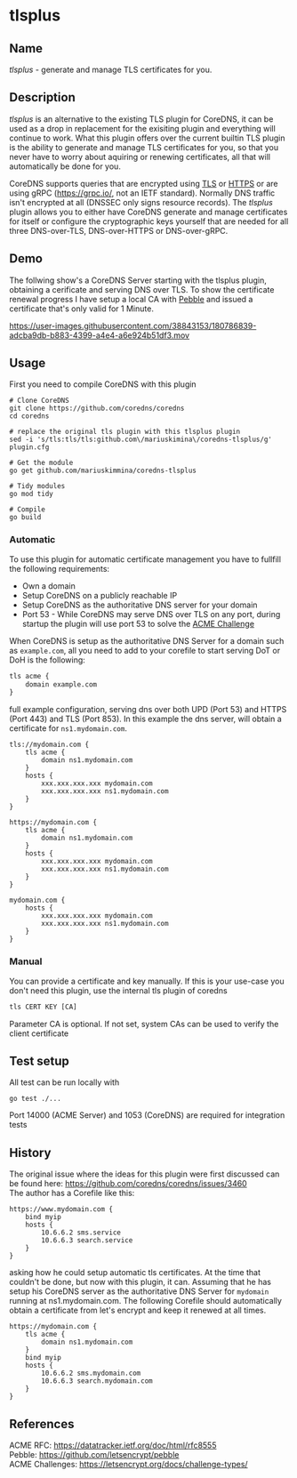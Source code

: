 # tlsplus

## Name

*tlsplus* - generate and manage TLS certificates for you.

## Description

*tlsplus* is an alternative to the existing TLS plugin for CoreDNS, it can be used as a drop in replacement for the exisiting plugin and everything will continue to work.
What this plugin offers over the current builtin TLS plugin is the ability to generate and manage TLS certificates for you, so that you never have to worry about aquiring or renewing certificates,
all that will automatically be done for you.

CoreDNS supports queries that are encrypted using [TLS](https://datatracker.ietf.org/doc/html/rfc7858) or [HTTPS](https://datatracker.ietf.org/doc/html/rfc8484)
or are using gRPC (https://grpc.io/, not an IETF standard). Normally DNS traffic isn't encrypted at all (DNSSEC only signs resource records).
The *tlsplus* plugin allows you to either have CoreDNS generate and manage certificates for itself or configure the cryptographic keys yourself that are needed for all three
DNS-over-TLS, DNS-over-HTTPS or DNS-over-gRPC.

## Demo

The follwing show's a CoreDNS Server starting with the tlsplus plugin, obtaining a cerificate and serving DNS over TLS. 
To show the certificate renewal progress I have setup a local CA with [Pebble][Pebble] and issued a certificate that's only valid for 1 Minute.

https://user-images.githubusercontent.com/38843153/180786839-adcba9db-b883-4399-a4e4-a6e924b51df3.mov

## Usage

First you need to compile CoreDNS with this plugin

```
# Clone CoreDNS
git clone https://github.com/coredns/coredns
cd coredns

# replace the original tls plugin with this tlsplus plugin
sed -i 's/tls:tls/tls:github.com\/mariuskimina\/coredns-tlsplus/g' plugin.cfg

# Get the module
go get github.com/mariuskimmina/coredns-tlsplus

# Tidy modules
go mod tidy

# Compile
go build
```

### Automatic

To use this plugin for automatic certificate management you have to fullfill the following requirements:
* Own a domain
* Setup CoreDNS on a publicly reachable IP
* Setup CoreDNS as the authoritative DNS server for your domain
* Port 53 - While CoreDNS may serve DNS over TLS on any port, during startup the plugin will use port 53 to solve the [ACME Challenge][Challenge]

When CoreDNS is setup as the authoritative DNS Server for a domain such as `example.com`, all you need to add to your corefile to start serving DoT or DoH is the following:

~~~ txt
tls acme {
    domain example.com
}
~~~

full example configuration, serving dns over both UPD (Port 53) and HTTPS (Port 443) and TLS (Port 853). 
In this example the dns server, will obtain a certificate for `ns1.mydomain.com`.

```
tls://mydomain.com {
    tls acme {
        domain ns1.mydomain.com
    }
    hosts {
        xxx.xxx.xxx.xxx mydomain.com
        xxx.xxx.xxx.xxx ns1.mydomain.com
    }
}

https://mydomain.com {
    tls acme {
        domain ns1.mydomain.com
    }
    hosts {
        xxx.xxx.xxx.xxx mydomain.com
        xxx.xxx.xxx.xxx ns1.mydomain.com
    }
}

mydomain.com {
    hosts {
        xxx.xxx.xxx.xxx mydomain.com
        xxx.xxx.xxx.xxx ns1.mydomain.com
    }
}
```


### Manual
You can provide a certificate and key manually. If this is your use-case you don't need this plugin, use the internal tls plugin of coredns

~~~ txt
tls CERT KEY [CA]
~~~

Parameter CA is optional. If not set, system CAs can be used to verify the client certificate

## Test setup

All test can be run locally with

```
go test ./...
```

Port 14000 (ACME Server) and 1053 (CoreDNS) are required for integration tests


## History

The original issue where the ideas for this plugin were first discussed can be found here: https://github.com/coredns/coredns/issues/3460  
The author has a Corefile like this:

```
https://www.mydomain.com {
    bind myip
    hosts {
        10.6.6.2 sms.service
        10.6.6.3 search.service
    }
}
```

asking how he could setup automatic tls certificates. At the time that couldn't be done, but now with this plugin, it can.
Assuming that he has setup his CoreDNS server as the authoritative DNS Server for `mydomain` running at ns1.mydomain.com.
The following Corefile should automatically obtain a certificate from let's encrypt and keep it renewed at all times.

```
https://mydomain.com {
    tls acme {
        domain ns1.mydomain.com
    }
    bind myip
    hosts {
        10.6.6.2 sms.mydomain.com
        10.6.6.3 search.mydomain.com
    }
}
```

## References
ACME RFC: https://datatracker.ietf.org/doc/html/rfc8555  
Pebble: https://github.com/letsencrypt/pebble  
ACME Challenges: https://letsencrypt.org/docs/challenge-types/  

[ACME]: https://datatracker.ietf.org/doc/html/rfc8555
[Let's Encrypt]: https://letsencrypt.org/
[client-server]: https://en.wikipedia.org/wiki/Client%E2%80%93server_model
[Pebble]: https://github.com/letsencrypt/pebble
[Challenge]: https://letsencrypt.org/docs/challenge-types/  
